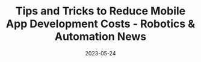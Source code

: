 ---
category:
- .nan
date: 2023-05-24
keyword_suggestion: ubuntu docker install
post_inspiration: https://roboticsandautomationnews.com/2023/05/16/tips-and-tricks-to-reduce-mobile-app-development-costs/68320/
silot_terms: infrastructure os
title: Tips and Tricks to Reduce Mobile App Development Costs - Robotics &amp; <b>Automation</b>
  News
---